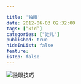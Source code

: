 ```yaml
---

title: '独眼'
date: 2012-06-03 02:32:00
tags: [“kid”]
categories: ["娃儿"]
published: true
hideInList: false
feature: 
isTop: false
---
```



![独眼技巧](https://toshaojin.files.wordpress.com/2012/06/tumblr_m50scvc6gy1r311ono1_640.jpg)